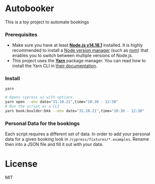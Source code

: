 # Autobooker

This is a toy project to automate bookings

### Prerequisites

- Make sure you have at least [**Node.js v14.18.1**](https://nodejs.org/en/blog/release/v14.18.1/) installed. It is highly recommended to install a [Node version manager](http://npm.github.io/installation-setup-docs/installing/using-a-node-version-manager.html) (such as [nvm](https://github.com/nvm-sh/nvm)) that enables you to switch between multiple versions of Node.js.
- This project uses the [**Yarn**](https://yarnpkg.com/) package manager. You can read how to install the Yarn CLI in [their documentation](https://yarnpkg.com/en/docs/install).

### Install

```bash
yarn

# Opens cypress ui with options.
yarn open --env date="31.10.21",time="10:30 - 12:30"
# Run the script as a CLI
yarn book:boulder:bkk --env date="31.10.21",time="10:30 - 12:30"
```

### Personal Data for the bookings

Each script requires a different set of data. In order to add your personal
data for a given booking look in `/cypress/fixtures/*.examples`. Rename then into
a JSON file and fill it out with your data.

# License

MIT
